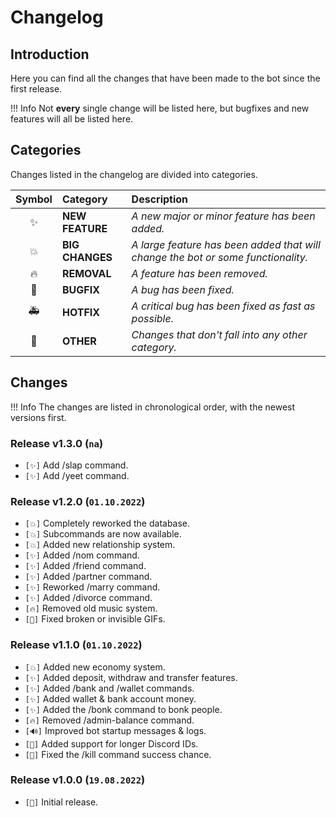 # **Changelog**

## **Introduction**

Here you can find all the changes that have been made to the bot since the first release.

!!! Info
    Not **every** single change will be listed here, but bugfixes and new features will all be listed here.

## **Categories**

Changes listed in the changelog are divided into categories.

| Symbol | Category | Description
|:-:|:-|:-|
| ✨ | **NEW FEATURE** | *A new major or minor feature has been added.*
| 💥 | **BIG CHANGES** | *A large feature has been added that will change the bot or some functionality.*
| 🔥 | **REMOVAL** | *A feature has been removed.*
| 🐛 | **BUGFIX** | *A bug has been fixed.*
| 🚑 | **HOTFIX** | *A critical bug has been fixed as fast as possible.*
| 📝 | **OTHER** | *Changes that don't fall into any other category.*

## **Changes**

!!! Info
    The changes are listed in chronological order, with the newest versions first.

### **Release v1.3.0 (**`na`**)**

- `[✨]` Add /slap command.
- `[✨]` Add /yeet command.

### **Release v1.2.0 (**`01.10.2022`**)**

- `[💥]` Completely reworked the database.
- `[💥]` Subcommands are now available.
- `[💥]` Added new relationship system.
- `[✨]` Added /nom command.
- `[✨]` Added /friend command.
- `[✨]` Added /partner command.
- `[✨]` Reworked /marry command.
- `[✨]` Added /divorce command.
- `[🔥]` Removed old music system.
- `[🐛]` Fixed broken or invisible GIFs.

### **Release v1.1.0 (**`01.10.2022`**)**

- `[💥]` Added new economy system.
- `[✨]` Added deposit, withdraw and transfer features.
- `[✨]` Added /bank and /wallet commands.
- `[✨]` Added wallet & bank account money.
- `[✨]` Added the /bonk command to bonk people.
- `[🔥]` Removed /admin-balance command.
- `[🔊]` Improved bot startup messages & logs.
- `[🐛]` Added support for longer Discord IDs.
- `[🐛]` Fixed the /kill command success chance.

### **Release v1.0.0 (**`19.08.2022`**)**

- `[📝]` Initial release.
